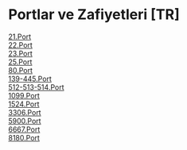 # Portlar ve Zafiyetleri [TR]

<a href="https://www.youtube.com/watch?v=79sCg7wk5rI&list=PLolWu2T8ZB9I-ILYyenqovDPlx7PRZmeK">21.Port</a> <br>
<a href="https://www.youtube.com/watch?v=wTBvNw1lwd0&list=PLolWu2T8ZB9I-ILYyenqovDPlx7PRZmeK&index=2">22.Port</a> <br>
<a href="https://www.youtube.com/watch?v=s_PWj8Y2V48&list=PLolWu2T8ZB9I-ILYyenqovDPlx7PRZmeK&index=3">23.Port</a> <br>
<a href="https://www.youtube.com/watch?v=7TPBN2pVpoA&list=PLolWu2T8ZB9I-ILYyenqovDPlx7PRZmeK&index=4">25.Port</a> <br>
<a href="https://www.youtube.com/watch?v=VBaoIYSAhPw&list=PLolWu2T8ZB9I-ILYyenqovDPlx7PRZmeK&index=5">80.Port</a> <br>
<a href="https://www.youtube.com/watch?v=fZpeDQ98DYY&list=PLolWu2T8ZB9I-ILYyenqovDPlx7PRZmeK&index=6">139-445.Port</a> <br>
<a href="https://www.youtube.com/watch?v=V_JwcANdeH0&list=PLolWu2T8ZB9I-ILYyenqovDPlx7PRZmeK&index=7">512-513-514.Port</a> <br>
<a href="https://www.youtube.com/watch?v=t93Kl2Ikrx0&list=PLolWu2T8ZB9I-ILYyenqovDPlx7PRZmeK&index=8">1099.Port</a> <br>
<a href="https://www.youtube.com/watch?v=upS8IjKlufk&list=PLolWu2T8ZB9I-ILYyenqovDPlx7PRZmeK&index=9">1524.Port</a> <br>
<a href="https://www.youtube.com/watch?v=oNkHZlZOqb4&list=PLolWu2T8ZB9I-ILYyenqovDPlx7PRZmeK&index=10">3306.Port</a> <br>
<a href="https://www.youtube.com/watch?v=ZMP3A03Iz60&list=PLolWu2T8ZB9I-ILYyenqovDPlx7PRZmeK&index=11">5900.Port</a> <br>
<a href="https://www.youtube.com/watch?v=baXocC0miEA&list=PLolWu2T8ZB9I-ILYyenqovDPlx7PRZmeK&index=12">6667.Port</a> <br>
<a href="https://www.youtube.com/watch?v=Ues4IgYPX5w&list=PLolWu2T8ZB9I-ILYyenqovDPlx7PRZmeK&index=13">8180.Port</a> <br>
